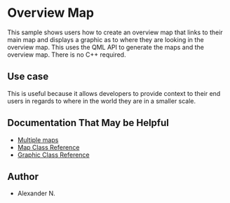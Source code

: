 # Overview Map
This sample shows users how to create an overview map that links to their main map and displays a graphic as to where they are looking in the overview map.  This uses the QML API to generate the maps and the overview map.  There is no C++ required.

## Use case
This is useful because it allows developers to provide context to their end users in regards to where in the world they are in a smaller scale.

## Documentation That May be Helpful
* [Multiple maps](https://developers.arcgis.com/qt/qml/guide/multiple-maps.htm)
* [Map Class Reference](https://developers.arcgis.com/qt/qml/api-reference/class_map.html)
* [Graphic Class Reference](https://developers.arcgis.com/qt/qml/api-reference/class_graphic.html)

## Author
* Alexander N.
